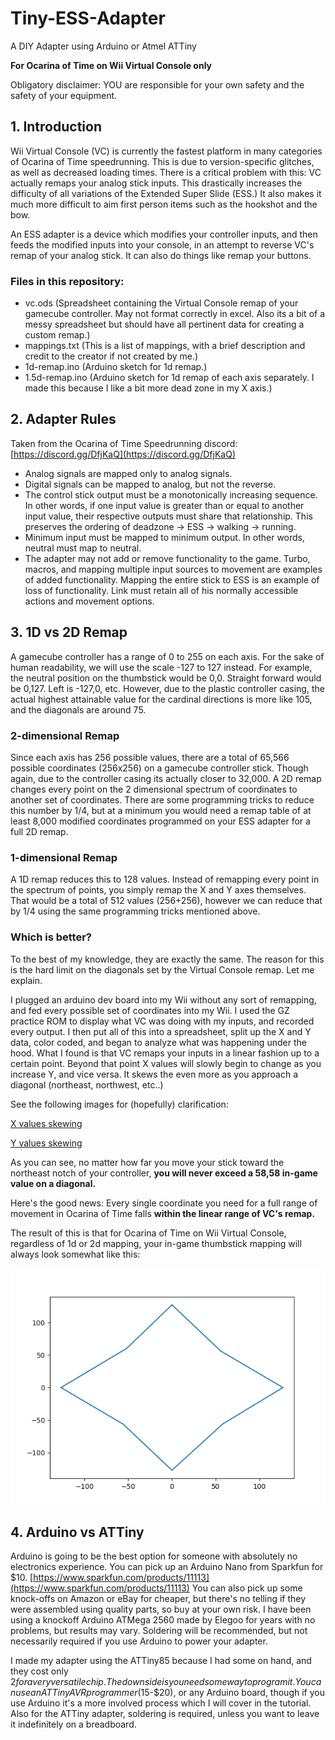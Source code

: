 # Tiny-ESS-Adapter
A DIY Adapter using Arduino or Atmel ATTiny

**For Ocarina of Time on Wii Virtual Console only**

Obligatory disclaimer: YOU are responsible for your own safety and the safety of your equipment.

## 1. Introduction
Wii Virtual Console (VC) is currently the fastest platform in many categories of Ocarina of Time speedrunning. This is due to version-specific glitches, as well as decreased loading times. There is a critical problem with this: VC actually remaps your analog stick inputs. This drastically increases the difficulty of all variations of the Extended Super Slide (ESS.) It also makes it much more difficult to aim first person items such as the hookshot and the bow.

An ESS adapter is a device which modifies your controller inputs, and then feeds the modified inputs into your console, in an attempt to reverse VC's remap of your analog stick. It can also do things like remap your buttons.

### Files in this repository:
* vc.ods (Spreadsheet containing the Virtual Console remap of your gamecube controller. May not format correctly in excel. Also its a bit of a messy spreadsheet but should have all pertinent data for creating a custom remap.)
* mappings.txt (This is a list of mappings, with a brief description and credit to the creator if not created by me.)
* 1d-remap.ino (Arduino sketch for 1d remap.)
* 1.5d-remap.ino (Arduino sketch for 1d remap of each axis separately. I made this because I like a bit more dead zone in my X axis.)


## 2. Adapter Rules
Taken from the Ocarina of Time Speedrunning discord: [https://discord.gg/DfjKaQ](https://discord.gg/DfjKaQ)
* Analog signals are mapped only to analog signals.
* Digital signals can be mapped to analog, but not the reverse. 
* The control stick output must be a monotonically increasing sequence. In other words, if one input value is greater than or equal to another input value, their respective outputs must share that relationship. This preserves the ordering of deadzone → ESS → walking → running.
* Minimum input must be mapped to minimum output. In other words, neutral must map to neutral.
* The adapter may not add or remove functionality to the game. Turbo, macros, and mapping multiple input sources to movement are examples of added functionality. Mapping the entire stick to ESS is an example of loss of functionality.  Link must retain all of his normally accessible actions and movement options.


## 3. 1D vs 2D Remap
A gamecube controller has a range of 0 to 255 on each axis. For the sake of human readability, we will use the scale -127 to 127 instead. For example, the neutral position on the thumbstick would be 0,0. Straight forward would be 0,127. Left is -127,0, etc.
However, due to the plastic controller casing, the actual highest attainable value for the cardinal directions is more like 105, and the diagonals are around 75.
### 2-dimensional Remap
Since each axis has 256 possible values, there are a total of 65,566 possible coordinates (256x256) on a gamecube controller stick. Though again, due to the controller casing its actually closer to 32,000. A 2D remap changes every point on the 2 dimensional spectrum of coordinates to another set of coordinates. There are some programming tricks to reduce this number by 1/4, but at a minimum you would need a remap table of at least 8,000 modified coordinates programmed on your ESS adapter for a full 2D remap.
### 1-dimensional Remap
A 1D remap reduces this to 128 values. Instead of remapping every point in the spectrum of points, you simply remap the X and Y axes themselves. That would be a total of 512 values (256+256), however we can reduce that by 1/4 using the same programming tricks mentioned above.
### Which is better?
To the best of my knowledge, they are exactly the same. The reason for this is the hard limit on the diagonals set by the Virtual Console remap. Let me explain.

I plugged an arduino dev board into my Wii without any sort of remapping, and fed every possible set of coordinates into my Wii. I used the GZ practice ROM to display what VC was doing with my inputs, and recorded every output. I then put all of this into a spreadsheet, split up the X and Y data, color coded, and began to analyze what was happening under the hood. What I found is that VC remaps your inputs in a linear fashion up to a certain point. Beyond that point X values will slowly begin to change as you increase Y, and vice versa. It skews the even more as you approach a diagonal (northeast, northwest, etc..)

See the following images for (hopefully) clarification:

[X values skewing](./images/x_skew.png)

[Y values skewing](./images/y_skew.png)

As you can see, no matter how far you move your stick toward the northeast notch of your controller, **you will never exceed a 58,58 in-game value on a diagonal.**

Here's the good news: Every single coordinate you need for a full range of movement in Ocarina of Time falls **within the linear range of VC's remap.**

The result of this is that for Ocarina of Time on Wii Virtual Console, regardless of 1d or 2d mapping, your in-game thumbstick mapping will always look somewhat like this:

![VC remap](./images/diamond.png)


## 4. Arduino vs ATTiny

Arduino is going to be the best option for someone with absolutely no electronics experience. You can pick up an Arduino Nano from Sparkfun for $10. [https://www.sparkfun.com/products/11113](https://www.sparkfun.com/products/11113) You can also pick up some knock-offs on Amazon or eBay for cheaper, but there's no telling if they were assembled using quality parts, so buy at your own risk. I have been using a knockoff Arduino ATMega 2560 made by Elegoo for years with no problems, but results may vary. Soldering will be recommended, but not necessarily required if you use Arduino to power your adapter.

I made my adapter using the ATTiny85 because I had some on hand, and they cost only $2 for a very versatile chip. The downside is you need some way to program it. You can use an ATTiny AVR programmer ($15-$20), or any Arduino board, though if you use Arduino it's a more involved process which I will cover in the tutorial. Also for the ATTiny adapter, soldering is required, unless you want to leave it indefinitely on a breadboard.
